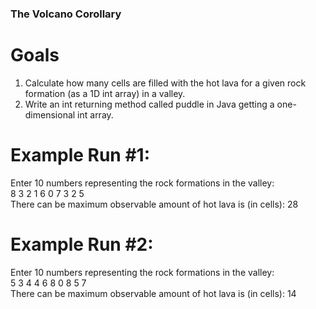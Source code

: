 ### The Volcano Corollary

# Goals

1. Calculate how many cells are filled with the hot lava for a given rock formation (as a 1D 
int array) in a valley.
2. Write an int returning method called puddle in Java getting a one-dimensional int array.

# Example Run #1:
Enter 10 numbers representing the rock formations in the valley: <br>
8 3 2 1 6 0 7 3 2 5 <br>
There can be maximum observable amount of hot lava is (in cells): 28 <br>

# Example Run #2:
Enter 10 numbers representing the rock formations in the valley: <br>
5 3 4 4 6 8 0 8 5 7 <br> 
There can be maximum observable amount of hot lava is (in cells): 14 <br>
